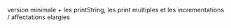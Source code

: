  version minimale + les printString, les print multiples et les incrementations / affectations elargies
